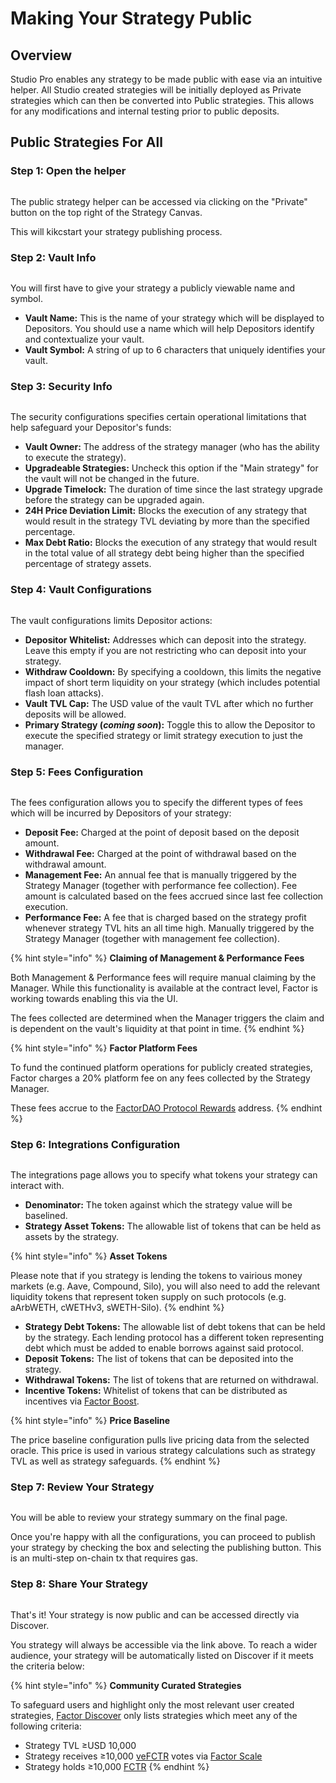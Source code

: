 # Making Your Strategy Public

## Overview

Studio Pro enables any strategy to be made public with ease via an intuitive helper. All Studio created strategies will be initially deployed as Private strategies which can then be converted into Public strategies. This allows for any modifications and internal testing prior to public deposits.

## Public Strategies For All

### Step 1:  Open the helper

<figure><img src="../../../.gitbook/assets/image (18).png" alt=""><figcaption></figcaption></figure>

The public strategy helper can be accessed via clicking on the "Private" button on the top right of the Strategy Canvas.

This will kikcstart your strategy publishing process.

### Step 2: Vault Info

<figure><img src="../../../.gitbook/assets/image (20).png" alt=""><figcaption></figcaption></figure>

You will first have to give your strategy a publicly viewable name and symbol.

* **Vault Name:** This is the name of your strategy which will be displayed to Depositors. You should use a name which will help Depositors identify and contextualize your vault.
* **Vault Symbol:** A string of up to 6 characters that uniquely identifies your vault.

### Step 3: Security Info

<figure><img src="../../../.gitbook/assets/image (21).png" alt=""><figcaption></figcaption></figure>

The security configurations specifies certain operational limitations that help safeguard your Depositor's funds:

* **Vault Owner:** The address of the strategy manager (who has the ability to execute the strategy).
* **Upgradeable Strategies:** Uncheck this option if the "Main strategy" for the vault will not be changed in the future.
* **Upgrade Timelock:** The duration of time since the last strategy upgrade before the strategy can be upgraded again.
* **24H Price Deviation Limit:** Blocks the execution of any strategy that would result in the strategy TVL deviating by more than the specified percentage.
* **Max Debt Ratio:** Blocks the execution of any strategy that would result in the total value of all strategy debt being higher than the specified percentage of strategy assets.

### Step 4: Vault Configurations

<figure><img src="../../../.gitbook/assets/image (22).png" alt=""><figcaption></figcaption></figure>

The vault configurations limits Depositor actions:

* **Depositor Whitelist:** Addresses which can deposit into the strategy. Leave this empty if you are not restricting who can deposit into your strategy.
* **Withdraw Cooldown:** By specifying a cooldown, this limits the negative impact of short term liquidity on your strategy (which includes potential flash loan attacks).
* **Vault TVL Cap:** The USD value of the vault TVL after which no further deposits will be allowed.
* **Primary Strategy (**_**coming soon**_**):** Toggle this to allow the Depositor to execute the specified strategy or limit strategy execution to just the manager.

### Step 5: Fees Configuration

<figure><img src="../../../.gitbook/assets/image (23).png" alt=""><figcaption></figcaption></figure>

The fees configuration allows you to specify the different types of fees which will be incurred by Depositors of your strategy:

* **Deposit Fee:** Charged at the point of deposit based on the deposit amount.
* **Withdrawal Fee:** Charged at the point of withdrawal based on the withdrawal amount.
* **Management Fee:** An annual fee that is manually triggered by the Strategy Manager (together with performance fee collection). Fee amount is calculated based on the fees accrued since last fee collection execution.
* **Performance Fee:** A fee that is charged based on the strategy profit whenever strategy TVL hits an all time high. Manually triggered by the Strategy Manager (together with management fee collection).&#x20;

{% hint style="info" %}
**Claiming of Management & Performance Fees**

Both Management & Performance fees will require manual claiming by the Manager. While this functionality is available at the contract level, Factor is working towards enabling this via the UI.

The fees collected are determined when the Manager triggers the claim and is dependent on the vault's liquidity at that point in time.
{% endhint %}

{% hint style="info" %}
**Factor Platform Fees**

To fund the continued platform operations for publicly created strategies, Factor charges a 20% platform fee on any fees collected by the Strategy Manager.

These fees accrue to the [FactorDAO Protocol Rewards](../../../governance/factordao/factordao-multisig-addresses.md) address.
{% endhint %}

### Step 6: Integrations Configuration

<figure><img src="../../../.gitbook/assets/image (2) (1) (1) (1).png" alt=""><figcaption></figcaption></figure>

The integrations page allows you to specify what tokens your strategy can interact with.&#x20;

* **Denominator:** The token against which the strategy value will be baselined.
* **Strategy Asset Tokens:** The allowable list of tokens that can be held as assets by the strategy.

{% hint style="info" %}
**Asset Tokens**

Please note that if you strategy is lending the tokens to vairious money markets (e.g. Aave, Compound, Silo), you will also need to add the relevant liquidity tokens that represent token supply on such protocols (e.g. aArbWETH, cWETHv3, sWETH-Silo).
{% endhint %}

* **Strategy Debt Tokens:** The allowable list of debt tokens that can be held by the strategy. Each lending protocol has a different token representing debt which must be added to enable borrows against said protocol.
* **Deposit Tokens:** The list of tokens that can be deposited into the strategy.
* **Withdrawal Tokens:** The list of tokens that are returned on withdrawal.
* **Incentive Tokens:** Whitelist of tokens that can be distributed as incentives via [Factor Boost](../../../governance/factor-boost/).

{% hint style="info" %}
**Price Baseline**

The price baseline configuration pulls live pricing data from the selected oracle. This price is used in various strategy calculations such as strategy TVL as well as strategy safeguards.
{% endhint %}

### Step 7: Review Your Strategy

<figure><img src="../../../.gitbook/assets/image (3) (1) (1).png" alt=""><figcaption></figcaption></figure>

You will be able to review your strategy summary on the final page.

Once you're happy with all the configurations, you can proceed to publish your strategy by checking the box and selecting the publishing button. This is an multi-step on-chain tx that requires gas.

### Step 8: Share Your Strategy

<figure><img src="../../../.gitbook/assets/image (5) (1).png" alt=""><figcaption></figcaption></figure>

That's it! Your strategy is now public and can be accessed directly via Discover.&#x20;

You strategy will always be accessible via the link above. To reach a wider audience, your strategy will be automatically listed on Discover if it meets the criteria below:

{% hint style="info" %}
**Community Curated Strategies**

To safeguard users and highlight only the most relevant user created strategies, [Factor Discover](broken-reference) only lists strategies which meet any of the following criteria:

* Strategy TVL ≥USD 10,000
* Strategy receives ≥10,000 [veFCTR](../../../governance/fctr-token/#vefctr) votes via [Factor Scale](../../../governance/factor-scale/)
* Strategy holds ≥10,000 [FCTR](../../../governance/fctr-token/#fctr)
{% endhint %}
